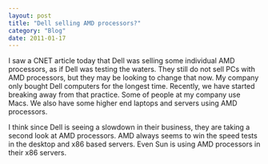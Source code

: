 ```yaml
---
layout: post
title: "Dell selling AMD processors?"
category: "Blog"
date: 2011-01-17
---
```



I saw a CNET article today that Dell was selling some individual AMD processors, as if Dell was testing the waters. They still do not sell PCs with AMD processors, but they may be looking to change that now. My company only bought Dell computers for the longest time. Recently, we have started breaking away from that practice. Some of people at my company use Macs. We also have some higher end laptops and servers using AMD processors.

I think since Dell is seeing a slowdown in their business, they are taking a second look at AMD processors. AMD always seems to win the speed tests in the desktop and x86 based servers. Even Sun is using AMD processors in their x86 servers.